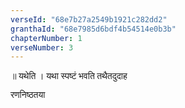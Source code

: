 ```yaml
---
verseId: "68e7b27a2549b1921c282dd2"
granthaId: "68e7985d6bdf4b54514e0b3b"
chapterNumber: 1
verseNumber: 3
---
```





















<p><span style="font-family: Mangal, serif;">॥ यथेति ।</span> <span style="font-family: Mangal, serif;">यथा स्पष्टं भवति तथैतदुदाह</span></p>

<p><span style="font-family: Mangal, serif;">रणनिष्ठतया </span></p>







